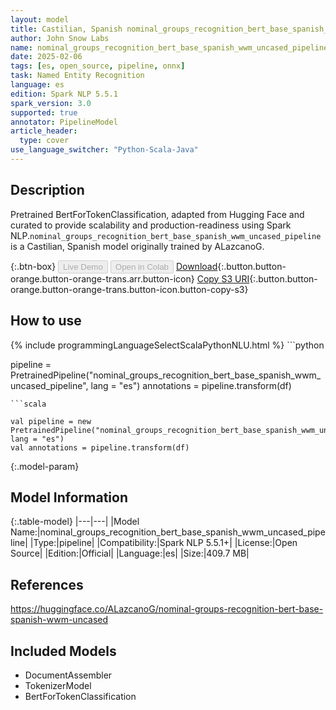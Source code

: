 ```yaml
---
layout: model
title: Castilian, Spanish nominal_groups_recognition_bert_base_spanish_wwm_uncased_pipeline pipeline BertForTokenClassification from ALazcanoG
author: John Snow Labs
name: nominal_groups_recognition_bert_base_spanish_wwm_uncased_pipeline
date: 2025-02-06
tags: [es, open_source, pipeline, onnx]
task: Named Entity Recognition
language: es
edition: Spark NLP 5.5.1
spark_version: 3.0
supported: true
annotator: PipelineModel
article_header:
  type: cover
use_language_switcher: "Python-Scala-Java"
---
```


## Description

Pretrained BertForTokenClassification, adapted from Hugging Face and curated to provide scalability and production-readiness using Spark NLP.`nominal_groups_recognition_bert_base_spanish_wwm_uncased_pipeline` is a Castilian, Spanish model originally trained by ALazcanoG.

{:.btn-box}
<button class="button button-orange" disabled>Live Demo</button>
<button class="button button-orange" disabled>Open in Colab</button>
[Download](https://s3.amazonaws.com/auxdata.johnsnowlabs.com/public/models/nominal_groups_recognition_bert_base_spanish_wwm_uncased_pipeline_es_5.5.1_3.0_1738828186941.zip){:.button.button-orange.button-orange-trans.arr.button-icon}
[Copy S3 URI](s3://auxdata.johnsnowlabs.com/public/models/nominal_groups_recognition_bert_base_spanish_wwm_uncased_pipeline_es_5.5.1_3.0_1738828186941.zip){:.button.button-orange.button-orange-trans.button-icon.button-copy-s3}

## How to use



<div class="tabs-box" markdown="1">
{% include programmingLanguageSelectScalaPythonNLU.html %}
```python

pipeline = PretrainedPipeline("nominal_groups_recognition_bert_base_spanish_wwm_uncased_pipeline", lang = "es")
annotations =  pipeline.transform(df)   

```
```scala

val pipeline = new PretrainedPipeline("nominal_groups_recognition_bert_base_spanish_wwm_uncased_pipeline", lang = "es")
val annotations = pipeline.transform(df)

```
</div>

{:.model-param}
## Model Information

{:.table-model}
|---|---|
|Model Name:|nominal_groups_recognition_bert_base_spanish_wwm_uncased_pipeline|
|Type:|pipeline|
|Compatibility:|Spark NLP 5.5.1+|
|License:|Open Source|
|Edition:|Official|
|Language:|es|
|Size:|409.7 MB|

## References

https://huggingface.co/ALazcanoG/nominal-groups-recognition-bert-base-spanish-wwm-uncased

## Included Models

- DocumentAssembler
- TokenizerModel
- BertForTokenClassification